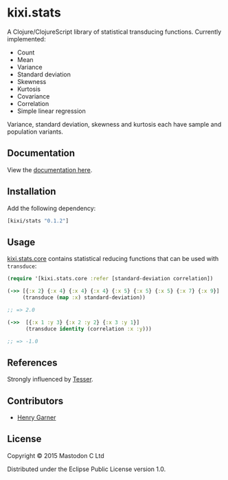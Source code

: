# kixi.stats

A Clojure/ClojureScript library of statistical transducing functions. Currently implemented:

* Count
* Mean
* Variance
* Standard deviation
* Skewness
* Kurtosis
* Covariance
* Correlation
* Simple linear regression

Variance, standard deviation, skewness and kurtosis each have sample and population variants.

## Documentation

View the [documentation here](http://mastodonc.github.io/kixi.stats/).

## Installation

Add the following dependency:

```clojure
[kixi/stats "0.1.2"]
```

## Usage

[kixi.stats.core](https://github.com/MastodonC/kixi.stats/blob/master/src/kixi/stats/core.cljc) contains statistical reducing functions that can be used with `transduce`:

```clojure
(require '[kixi.stats.core :refer [standard-deviation correlation])

(->> [{:x 2} {:x 4} {:x 4} {:x 4} {:x 5} {:x 5} {:x 5} {:x 7} {:x 9}]
     (transduce (map :x) standard-deviation))

;; => 2.0

(->>  [{:x 1 :y 3} {:x 2 :y 2} {:x 3 :y 1}]
      (transduce identity (correlation :x :y)))

;; => -1.0
```

## References

Strongly influenced by [Tesser](https://github.com/aphyr/tesser).

## Contributors

  * [Henry Garner](https://github.com/henrygarner)

## License

Copyright © 2015 Mastodon C Ltd

Distributed under the Eclipse Public License version 1.0.
